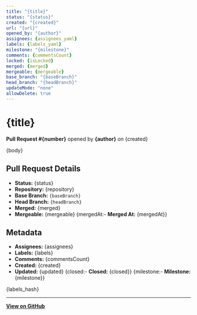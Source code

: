 ```yaml
---
title: "{title}"
status: "{status}"
created: "{created}"
url: "{url}"
opened_by: "{author}"
assignees: {assignees_yaml}
labels: {labels_yaml}
milestone: "{milestone}"
comments: {commentsCount}
locked: {isLocked}
merged: {merged}
mergeable: {mergeable}
base_branch: "{baseBranch}"
head_branch: "{headBranch}"
updateMode: "none"
allowDelete: true
---
```


# {title}

**Pull Request #{number}** opened by **{author}** on {created}

{body}

## Pull Request Details

- **Status:** {status}
- **Repository:** {repository}
- **Base Branch:** `{baseBranch}`
- **Head Branch:** `{headBranch}`
- **Merged:** {merged}
- **Mergeable:** {mergeable}
{mergedAt:- **Merged At:** {mergedAt}}

## Metadata

- **Assignees:** {assignees}
- **Labels:** {labels}
- **Comments:** {commentsCount}
- **Created:** {created}
- **Updated:** {updated}
{closed:- **Closed:** {closed}}
{milestone:- **Milestone:** {milestone}}

{labels_hash}

---

**[View on GitHub]({url})**
